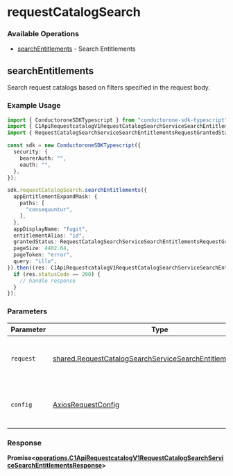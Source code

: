 # requestCatalogSearch

### Available Operations

* [searchEntitlements](#searchentitlements) - Search Entitlements

## searchEntitlements

Search request catalogs based on filters specified in the request body.

### Example Usage

```typescript
import { ConductoroneSDKTypescript } from "conductorone-sdk-typescript";
import { C1ApiRequestcatalogV1RequestCatalogSearchServiceSearchEntitlementsResponse } from "conductorone-sdk-typescript/dist/sdk/models/operations";
import { RequestCatalogSearchServiceSearchEntitlementsRequestGrantedStatus } from "conductorone-sdk-typescript/dist/sdk/models/shared";

const sdk = new ConductoroneSDKTypescript({
  security: {
    bearerAuth: "",
    oauth: "",
  },
});

sdk.requestCatalogSearch.searchEntitlements({
  appEntitlementExpandMask: {
    paths: [
      "consequuntur",
    ],
  },
  appDisplayName: "fugit",
  entitlementAlias: "id",
  grantedStatus: RequestCatalogSearchServiceSearchEntitlementsRequestGrantedStatus.All,
  pageSize: 4402.64,
  pageToken: "error",
  query: "illo",
}).then((res: C1ApiRequestcatalogV1RequestCatalogSearchServiceSearchEntitlementsResponse) => {
  if (res.statusCode == 200) {
    // handle response
  }
});
```

### Parameters

| Parameter                                                                                                                                  | Type                                                                                                                                       | Required                                                                                                                                   | Description                                                                                                                                |
| ------------------------------------------------------------------------------------------------------------------------------------------ | ------------------------------------------------------------------------------------------------------------------------------------------ | ------------------------------------------------------------------------------------------------------------------------------------------ | ------------------------------------------------------------------------------------------------------------------------------------------ |
| `request`                                                                                                                                  | [shared.RequestCatalogSearchServiceSearchEntitlementsRequest](../../models/shared/requestcatalogsearchservicesearchentitlementsrequest.md) | :heavy_check_mark:                                                                                                                         | The request object to use for the request.                                                                                                 |
| `config`                                                                                                                                   | [AxiosRequestConfig](https://axios-http.com/docs/req_config)                                                                               | :heavy_minus_sign:                                                                                                                         | Available config options for making requests.                                                                                              |


### Response

**Promise<[operations.C1ApiRequestcatalogV1RequestCatalogSearchServiceSearchEntitlementsResponse](../../models/operations/c1apirequestcatalogv1requestcatalogsearchservicesearchentitlementsresponse.md)>**

